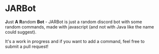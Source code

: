 # JARBot

**J**ust **A** **R**andom **Bot** - JARBot is just a random discord bot with some random commands, made with javascript (and not with Java like the name could suggest).

It's a work in progress and if you want to add a command, feel free to submit a pull request!
